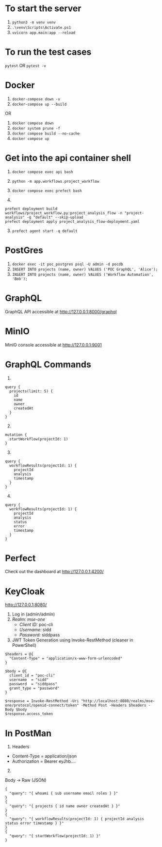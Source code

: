 # To start the server
1. `python3 -m venv venv`
2. `.\venv\Scripts\Activate.ps1`
3. `uvicorn app.main:app --reload`

# To run the test cases
`pytest`
OR
`pytest -v`

# Docker
1. `docker-compose down -v`
2. `docker-compose up --build`

OR
1. `docker compose down`
2. `docker system prune -f`
3. `docker compose build --no-cache`
4. `docker compose up`

# Get into the api container shell
1. `docker compose exec api bash`
2. `python -m app.workflows.project_workflow`

1. `docker compose exec prefect bash`
2.
```
prefect deployment build workflows/project_workflow.py:project_analysis_flow -n "project-analysis" -q "default" --skip-upload
prefect deployment apply project_analysis_flow-deployment.yaml
```
3. `prefect agent start -q default`


# PostGres
1. `docker exec -it poc_postgres psql -U admin -d pocdb`
2. `INSERT INTO projects (name, owner) VALUES ('POC GraphQL', 'Alice');`
3. `INSERT INTO projects (name, owner) VALUES ('Workflow Automation', 'Bob');`

# GraphQL
GraphQL API accessible at http://127.0.0.1:8000/graphql

# MinIO
MinIO console accessible at http://127.0.0.1:9001

# GraphQL Commands
1. 
```
query {
  projects(limit: 5) {
    id
    name
    owner
    createdAt
  }
}
```

2.
```
mutation {
  startWorkflow(projectId: 1)
}
```
3.
```
query {
  workflowResults(projectId: 1) {
    projectId
    analysis
    timestamp
  }
}
```
4.
```
query {
  workflowResults(projectId: 1) {
    projectId
    analysis
    status
    error
    timestamp
  }
}
```

# Perfect
Check out the dashboard at http://127.0.0.1:4200/

# KeyCloak
http://127.0.0.1:8080/
1. Log in (admin/admin)
2. *Realm: mse-one*
    * *_Client ID:_* poc-cli
    * *_Username:_* sidd
    * *_Password:_* siddpass
3. JWT Token Generation using Invoke-RestMethod (cleaner in PowerShell)
```
$headers = @{
  "Content-Type" = "application/x-www-form-urlencoded"
}

$body = @{
  client_id = "poc-cli"
  username  = "sidd"
  password  = "siddpass"
  grant_type = "password"
}

$response = Invoke-RestMethod -Uri "http://localhost:8080/realms/mse-one/protocol/openid-connect/token" -Method Post -Headers $headers -Body $body
$response.access_token
```
# In PostMan
1. Headers
 * Content-Type = application/json
 * Authorization = Bearer eyJhb....
2.
Body -> Raw (JSON)
```
{
  "query": "{ whoami { sub username email roles } }"
}
{
  "query": "{ projects { id name owner createdAt } }"
}
{
  "query": "{ workflowResults(projectId: 1) { projectId analysis status error timestamp } }"
}
{
  "query": "{ startWorkflow(projectId: 1) }"
}
```


